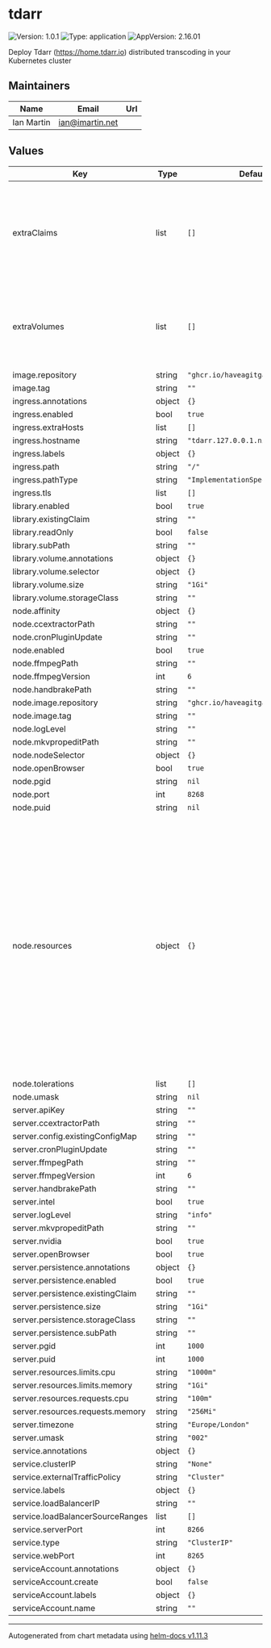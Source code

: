 # tdarr

![Version: 1.0.1](https://img.shields.io/badge/Version-1.0.1-informational?style=flat-square) ![Type: application](https://img.shields.io/badge/Type-application-informational?style=flat-square) ![AppVersion: 2.16.01](https://img.shields.io/badge/AppVersion-2.16.01-informational?style=flat-square)

Deploy Tdarr (https://home.tdarr.io) distributed transcoding in your Kubernetes cluster

## Maintainers

| Name | Email | Url |
| ---- | ------ | --- |
| Ian Martin | <ian@imartin.net> |  |

## Values

| Key | Type | Default | Description |
|-----|------|---------|-------------|
| extraClaims | list | `[]` | used for creating additional PVCs on the server template to mount on the server and all nodes |
| extraVolumes | list | `[]` | used for mounting additional volumes that already exist to the server and all nodes |
| image.repository | string | `"ghcr.io/haveagitgat/tdarr"` |  |
| image.tag | string | `""` |  |
| ingress.annotations | object | `{}` |  |
| ingress.enabled | bool | `true` |  |
| ingress.extraHosts | list | `[]` |  |
| ingress.hostname | string | `"tdarr.127.0.0.1.nip.io"` |  |
| ingress.labels | object | `{}` |  |
| ingress.path | string | `"/"` |  |
| ingress.pathType | string | `"ImplementationSpecific"` |  |
| ingress.tls | list | `[]` |  |
| library.enabled | bool | `true` |  |
| library.existingClaim | string | `""` |  |
| library.readOnly | bool | `false` |  |
| library.subPath | string | `""` |  |
| library.volume.annotations | object | `{}` |  |
| library.volume.selector | object | `{}` |  |
| library.volume.size | string | `"1Gi"` |  |
| library.volume.storageClass | string | `""` |  |
| node.affinity | object | `{}` |  |
| node.ccextractorPath | string | `""` |  |
| node.cronPluginUpdate | string | `""` |  |
| node.enabled | bool | `true` |  |
| node.ffmpegPath | string | `""` |  |
| node.ffmpegVersion | int | `6` |  |
| node.handbrakePath | string | `""` |  |
| node.image.repository | string | `"ghcr.io/haveagitgat/tdarr_node"` |  |
| node.image.tag | string | `""` |  |
| node.logLevel | string | `""` |  |
| node.mkvpropeditPath | string | `""` |  |
| node.nodeSelector | object | `{}` |  |
| node.openBrowser | bool | `true` |  |
| node.pgid | string | `nil` |  |
| node.port | int | `8268` |  |
| node.puid | string | `nil` |  |
| node.resources | object | `{}` | you likely don't want a resources definition on the nodes, that way it will use anything available, but will also be the first to be evicted if there is a resource crunch. This is the `BestEffort` QoS class, and it is set for containers with undefined resources. |
| node.tolerations | list | `[]` |  |
| node.umask | string | `nil` |  |
| server.apiKey | string | `""` |  |
| server.ccextractorPath | string | `""` |  |
| server.config.existingConfigMap | string | `""` |  |
| server.cronPluginUpdate | string | `""` |  |
| server.ffmpegPath | string | `""` |  |
| server.ffmpegVersion | int | `6` |  |
| server.handbrakePath | string | `""` |  |
| server.intel | bool | `true` |  |
| server.logLevel | string | `"info"` |  |
| server.mkvpropeditPath | string | `""` |  |
| server.nvidia | bool | `true` |  |
| server.openBrowser | bool | `true` |  |
| server.persistence.annotations | object | `{}` |  |
| server.persistence.enabled | bool | `true` |  |
| server.persistence.existingClaim | string | `""` |  |
| server.persistence.size | string | `"1Gi"` |  |
| server.persistence.storageClass | string | `""` |  |
| server.persistence.subPath | string | `""` |  |
| server.pgid | int | `1000` |  |
| server.puid | int | `1000` |  |
| server.resources.limits.cpu | string | `"1000m"` |  |
| server.resources.limits.memory | string | `"1Gi"` |  |
| server.resources.requests.cpu | string | `"100m"` |  |
| server.resources.requests.memory | string | `"256Mi"` |  |
| server.timezone | string | `"Europe/London"` |  |
| server.umask | string | `"002"` |  |
| service.annotations | object | `{}` |  |
| service.clusterIP | string | `"None"` |  |
| service.externalTrafficPolicy | string | `"Cluster"` |  |
| service.labels | object | `{}` |  |
| service.loadBalancerIP | string | `""` |  |
| service.loadBalancerSourceRanges | list | `[]` |  |
| service.serverPort | int | `8266` |  |
| service.type | string | `"ClusterIP"` |  |
| service.webPort | int | `8265` |  |
| serviceAccount.annotations | object | `{}` |  |
| serviceAccount.create | bool | `false` |  |
| serviceAccount.labels | object | `{}` |  |
| serviceAccount.name | string | `""` |  |

----------------------------------------------
Autogenerated from chart metadata using [helm-docs v1.11.3](https://github.com/norwoodj/helm-docs/releases/v1.11.3)
